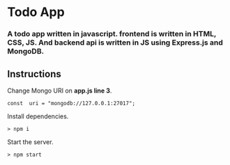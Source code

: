 
# Todo App

### A todo app written in javascript. frontend is written in HTML, CSS, JS. And backend api is written in JS using Express.js and MongoDB.

## Instructions

Change Mongo URI on **app.js line 3**.

    const  uri = "mongodb://127.0.0.1:27017";

Install dependencies.

    > npm i

Start the server.

    > npm start
